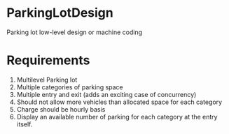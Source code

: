 # ParkingLotDesign
Parking lot low-level design or machine coding </br>
# Requirements
1. Multilevel Parking lot
2. Multiple categories of parking space
3. Multiple entry and exit (adds an exciting case of concurrency)
4. Should not allow more vehicles than allocated space for each category
5. Charge should be hourly basis
6. Display an available number of parking for each category at the entry itself.
